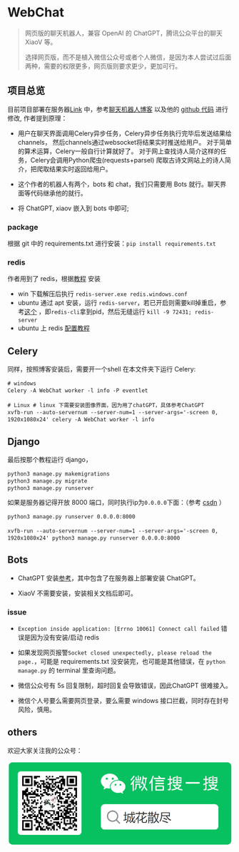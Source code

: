 # WebChat

> 网页版的聊天机器人，兼容 OpenAI 的 ChatGPT，腾讯公众平台的聊天 XiaoV 等。
> 
> 选择网页版，而不是植入微信公众号或者个人微信，是因为本人尝试过后面两种，需要的权限更多，网页版则要求更少，更加可行。

## 项目总览

目前项目部署在服务器[Link](http://39.108.15.245:8000/bots/) 中，参考[聊天机器人博客](https://www.jb51.net/article/213763.htm) 以及他的 [github 代码](https://github.com/shiyunbo/django-channels-chatbot) 进行修改, 作者提到原理：

- 用户在聊天界面调用Celery异步任务，Celery异步任务执行完毕后发送结果给channels，
  然后channels通过websocket将结果实时推送给用户。
  对于简单的算术运算，Celery一般自行计算就好了。
  对于网上查找诗人简介这样的任务，Celery会调用Python爬虫(requests+parsel)
  爬取古诗文网站上的诗人简介，把爬取结果实时返回给用户。

- 这个作者的机器人有两个，bots 和 chat，我们只需要用 Bots 就行。聊天界面等代码继承他的就行。

- 将 ChatGPT, xiaov 嵌入到 bots 中即可;

### package

根据 git 中的 requirements.txt 进行安装：`pip install requirements.txt`

### redis

作者用到了 redis，根据[教程](https://www.runoob.com/redis/redis-install.html) 安装

- win 下载解压后执行 `redis-server.exe redis.windows.conf`
- ubuntu 通过 apt 安装，运行 `redis-server`，若已开启则需要kill掉重启，参考[这个](https://blog.csdn.net/weixin_43493397/article/details/120342624) 
  ，即`redis-cli`拿到pid，然后无缝运行 `kill -9 72431; redis-server`
- ubuntu 上 redis [配置教程](https://zhuanlan.zhihu.com/p/28101275) 

## Celery

同样，按照博客安装后，需要开一个shell 在本文件夹下运行 Celery:
```shell
# windows
Celery -A WebChat worker -l info -P eventlet

# Linux # linux 下需要安装图像界面，因为用了chatGPT，具体参考ChatGPT
xvfb-run --auto-servernum --server-num=1 --server-args='-screen 0, 1920x1080x24' celery -A WebChat worker -l info
```

## Django 
最后按那个教程运行 django，
```shell
python3 manage.py makemigrations
python3 manage.py migrate
python3 manage.py runserver
```

如果是服务器记得开放 8000 端口，同时执行ip为`0.0.0.0`下面：（参考 [csdn](https://blog.csdn.net/hlx20080808/article/details/121474156) ）
```shell
python3 manage.py runserver 0.0.0.0:8000

xvfb-run --auto-servernum --server-num=1 --server-args='-screen 0, 1920x1080x24' python3 manage.py runserver 0.0.0.0:8000
```

## Bots

- ChatGPT 安装[参考](./bots/chatGPT/readme.md)，其中包含了在服务器上部署安装 ChatGPT。

- XiaoV 不需要安装，安装相关文档后即可。

### issue

- `Exception inside application: [Errno 10061] Connect call failed` 错误是因为没有安装/启动 redis

- 如果发现网页报警`Socket closed unexpectedly, please reload the page.`，可能是 requirements.txt 没安装完，也可能是其他错误，在
`python manage.py` 的 terminal 里查询问题。

- 微信公众号有 5s 回复限制，超时回复会导致错误，因此ChatGPT 很难接入。

- 微信个人号要么需要网页登录，要么需要 windows 接口拦截，同时存在封号风险，慎用。

## others

欢迎大家关注我的公众号：

![QCode](bots/static/images/qcode.png)